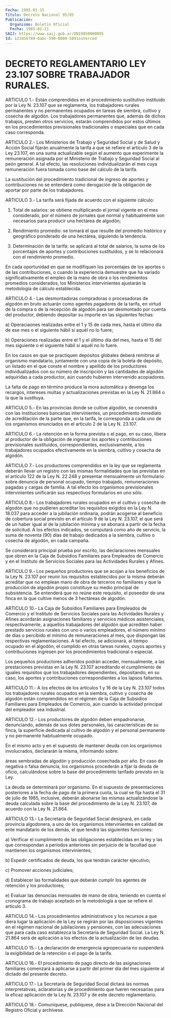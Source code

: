 ```yaml
---
Fecha: 1985-01-15
Título: Decreto Nacional 95/85
Publicación:
  Organismo: Boletín Oficial
  Fecha: 1985-01-21
SAIJ: https://www.saij.gob.ar/DN19850000095
Id: 123456789-0abc-590-0000-5891soterced
---
```

# DECRETO REGLAMENTARIO LEY 23.107 SOBRE TRABAJADOR RURALES.

<a id="1"></a>
ARTICULO 1.- Están comprendidos en el procedimiento sustitutivo instituido por la Ley N. 23.107 que se reglamenta, los trabajadores  rurales  permanentes  y  no  permanentes  ocupados en tareas  de  siembra, cultivo y cosecha de algodón. Los trabajadores permanentes  que,    además   de  dichos  trabajos,  presten  otros servicios,  estarán  comprendidos    por    estos  últimos  en  los procedimientos  previsionales  tradicionales o  especiales  que  en cada caso corresponda.

<a id="2"></a>
ARTICULO 2.- Los Ministerios de Trabajo y Seguridad Social y de Salud  y  Acción  Social  fijarán  anualmente  la  tarifa  a que se refiere  el  artículo  3 de la Ley 23.107, en una suma actualizable según el aumento que experimente  la  remuneración  asignada por el Ministerio  de  Trabajo y Seguridad Social al peón general.  A  tal efecto, las resoluciones  individualizarán el mes cuya remuneración fuera tomada como base del cálculo de la tarifa.

La sustitución del procedimiento  tradicional de ingreso de aportes y contribuciones no se entenderá como  derogación  de la obligación de aportar por parte de los trabajadores.

<a id="3"></a>
ARTICULO 3.- La tarifa será fijada de acuerdo con el siguiente cálculo:

1) Total  de  salarios:  se obtiene multiplicando el jornal vigente en el mes considerado, por  el  número  de  jornales  que  normal y habitualmente    son  necesarios  para  producir  una  hectárea  de algodón;

2) Rendimiento promedio:  se  tomará  el  que  resulte del promedio histórico  y  geográfico  ponderado de una hectárea,  siguiendo  la tendencia.

3) Determinación de la tarifa:  se  aplicará  al total de salarios, la suma de los porcentajes de aportes y contribuciones sustituidos, y se lo relacionará con el rendimiento  promedio.

En  cada  oportunidad en que se modifiquen los porcentajes  de  los aportes o de  las contribuciones, o cuando la experiencia demuestre que ha variado  significativamente  el  empleo de la mano de obra o los    rendimientos  promedios  considerados,    los    Ministerios intervinientes  ajustarán  la  metodología  de cálculo establecida.

<a id="4"></a>
ARTICULO  4.-  Las desmontadoras compradoras o procesadoras de algodón en bruto actuarán  como  agentes pagadores de la tarifa, en virtud  de  la  compra  o  de  la recepción  de  algodón  para  ser desmontado por cuenta del productor,  debiendo depositar su importe en las siguientes fechas:

a) Operaciaones realizadas entre el 1 y  15  de  cada mes, hasta el último día de ese mes o el siguiente hábil si aquél  no  lo  fuere;

b)  Operaciones  realizadas  entre  el  1  y el último día del mes, hasta el 15 del mes siguiente o el siguiente  hábil  si aquél no lo fuere.

En  los  casos  en  que  se  practiquen  depósitos  globales deberá remitirse al organismo mandatario, juntamente con una  copia  de la boleta  de  depósito,  un  listado  en  el  que  conste el nombre y apellido  de  los  productores  individualizados con su  número  de inscripción  y  las  cantidades  de  algodón    adquiridas  a  cada productor,  aún  cuando  hubieren  intervenido  acopiadores.

La  falta  de  pago en término produce la mora automática y devenga los recargos, intereses  multas  y  actualizaciones previstas en la Ley N. 21.864 o la que la sustituya.

<a id="5"></a>
ARTICULO  5.-  En  las provincias donde se cultive algodón, se convendrá  con  las  instituciones   bancarias  intervinientes,  un procedimiento inmediato de acreditación  de  la  parte  que,  en la tarifa,  le corresponda a cada uno de los organismos enunciados  en el artículo 2 de la Ley N. 23.107.

<a id="6"></a>
ARTICULO 6.- La retención en la forma prevista o el pago, en su caso,  libera al productor de la obligación de ingresar los aportes y  contribuciones    previsionales  sustituidos,  correspondientes, exclusivamente, a los  trabajadores  ocupados  efectivamente  en la siembra, cultivo y cosecha de algodón.

<a id="7"></a>
ARTICULO  7.-  Los  productores  comprendidos en la ley que se reglamenta deberán llevar un registro con  las  mismas formalidades que  las  previstas  en  el  artículo  122  de la Ley N.  22.248  y presentar  mensualmente  un formulario sobre denuncia  de  personal ocupado,  tiempo trabajado,  remuneraciones  pagadas  y  cargas  de familia. A  tal  efecto los organismos previsionales intervinientes unificarán sus respectivos formularios en uno sólo.

<a id="8"></a>
ARTICULO 8.- Los trabajadores rurales ocupados en el cultivo y cosecha  de  algodón  que  no  pudieren  acreditar  los  requisitos exigidos  en  la  Ley  N.  18.037  para  acceder  a  la  jubilación ordinaria,   podrán  acogerse  al  beneficio  de  cobertura  social previsto en el  artículo  9  de la Ley N. 23.107, el que será de un haber igual al de la jubilación  mínima y se abonará a partir de la fecha de solicitud. A los efectos  indicados, se computará como año de servicio, la suma de noventa (90)  días  de  trabajo dedicados a la  siembra,  cultivo o cosecha de algodón, en cada  campaña.

Se considerará  principal  prueba  por  escrito,  las declaraciones mensuales  que  obren  en  la  Caja  de  Subsidios Familiares  para Empleados de Comercio y en el Instituto de  Servicios Sociales para las Actividades Rurales y Afines.

<a id="9"></a>
ARTICULO  9.-  Los  pequeños  productores  que se acojan a los beneficios    de  la  Ley  N.  23.107  por  reunir  los  requisitos establecidos por  la misma deberán acreditar que no emplean mano de obra de terceros no  familiares  y  que  la  producción  de algodón propio  constituye su medio principal de subsistencia. Se entenderá que no reúne  este  requisito,  el  poseedor de una finca en la que cultive menos de 3 hectáreas de algodón.

<a id="10"></a>
ARTICULO 10.- La Caja de Subsidios Familiares para Empleados de Comercio  y el Instituto de Servicios Sociales para las Actividades Rurales y Afines  acordarán  asignaciones  familiares  y  servicios médicos  asistenciales,  respectivamente,  a  aquellos trabajadores del algodón que acrediten haber prestado servicios  rurales con uno o  varios  empleadores,  el  número  mínimo de días o percibido  el mínimo  de  remuneraciones  al mes, que dispongan  las  respectivas reglamentaciones. A tal efecto,  se  adicionará,  al tiempo ocupado en el algodón, el cumplido en otras tareas rurales,  cuyos  aportes y  contribuciones  ingresen  por  los procedimientos tradicional  o especial.

Los pequeños productores adheridos  podrán acceder, mensualmente, a las  prestaciones  previstas en la Ley  N.  23.107  acreditando  el cumplimiento de iguales requisitos que los trabajadores dependientes, depositando, en su caso, los aportes y contribuciones correspondientes a los lapsos faltantes.

<a id="11"></a>
ARTICULO  11.- A los efectos de los artículos 1 y 16 de la Ley N. 23.107 todos  los  trabajadores  rurales ocupados en la siembra, cultivo y cosecha de algodón están comprendidos  en  el  régimen de la  Caja  de  Subsidios Familiares para Empleados de Comercio,  aún cuando  la  actividad   principal  del  empleador  sea  industrial.

<a id="12"></a>
ARTICULO  12.-  Los productores de algodón deben empadronarse, denunciando, además de  sus  dotes  personales, las características de su finca, la superficie dedicada al  cultivo  de  algodón  y  el personal  permanente  y  no  permanente habitualmente ocupado.

En  el  mismo  acto y en el supuesto  de  mantener  deuda  con  los organismos involucrados,  declararán  la  misma,  informando sobre:

áreas sembradas de algodón y producción cosechada por  año. En caso de negativa o falsa denuncia, los organismos procederán  a fijar la deuda  de  oficio,  calculándose  sobre  la  base del procedimiento tarifado previsto en la Ley.

La  deuda  se  determinará  por  organismo.  En  el  supuesto    de presentaciones  posteriores a la fecha de pago de la primera cuota, la cual se fija hasta  el  31  de julio de 1985, inclusive, deberán abonarse las mismas actualizándose  la  deuda  calculada  sobre  la base  del  procedimiento de la Ley N. 23.107, de acuerdo con la Ley N. 21.864.

<a id="13"></a>
ARTICULO  13.- La Secretaría de Seguridad Social designará, en cada provincia algodonera,  a  uno de los organismos intervinientes en calidad de ente mandatario de  los  demás,  el  que  tendrá  las siguientes funciones:

a)  Verificar  el  cumplimiento de las obligaciones establecidas en la ley y las que correspondan  a  períodos anteriores sin perjuicio de  la facultad que mantienen los organismos  intervinientes;

b)  Expedir   certificados  de  deuda,  los  que  tendrán  carácter ejecutivo;

c) Promover acciones judiciales;

d) Establecer  las  formalidades que deberán cumplir los agentes de retención y los productores;

e) Evaluar las denuncias  mensuales  de  mano  de obra, teniendo en cuenta  el cronograma de trabajo aceptado en la metodología  a  que se refiere el artículo 3.

<a id="14"></a>
ARTICULO 14.- Los procedimientos administrativos y los recursos a que  diera  lugar  la  aplicación  de  la  Ley se regirán por las disposiciones  vigentes en el régimen nacional  de  jubilaciones  y pensiones, con las  adecuaciones  que  para cada caso establezca la Secretaría  de  Seguridad  Social.  La  Ley  N.    21.864  será  de aplicación  a  los  efectos  de  la  actualización  de las  deudas.

<a id="15"></a>
ARTICULO  15.-  La  declaración  de emergencia agropecuaria no suspenderá la exigibilidad de la retención  o el pago de la tarifa.

<a id="16"></a>
ARTICULO  16.-  El  procedimiento  de  pago  directo de  las asignaciones  familiares  comenzará a aplicarse a partir del primer día del mes siguiente al dictado del presente decreto.

<a id="17"></a>
ARTICULO  17.-  La  Secretaría de Seguridad Social dictará las normas interpretativas, aclaratorias  y de procedimiento que fueren necesarias para la eficaz aplicación de  la Ley N. 23.107 y de este decreto reglamentario.

<a id="18"></a>
ARTICULO  18.-  Comuníquese,  publíquese,  dése a la Dirección Nacional del Registro Oficial y archívese.